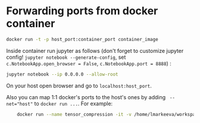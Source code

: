 # Forwarding ports from docker container


```bash
docker run -t -p host_port:container_port container_image
```

Inside container run jupyter as follows (don't forget to customize jupyter config! `jupyter notebook --generate-config`, set `c.NotebookApp.open_browser = False`, `c.NotebookApp.port = 8888`) :
```bash
jupyter notebook --ip 0.0.0.0 --allow-root
```
On your host open browser and go to `localhost:host_port`.

Also you can map 1:1 docker's ports to the host's ones by adding ` --net="host"` to `docker run ...`. For example:
 ```bash
     docker run --name tensor_compression -it -v /home/lmarkeeva/workspace/nntc:/workspace/nntc -v /raid:/workspace/raid --net="host" tc:1.0.1 --net="host"
 ```